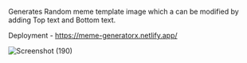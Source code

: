 Generates Random meme template image which a can be modified by adding Top text and Bottom text.

Deployment - https://meme-generatorx.netlify.app/

![Screenshot (190)](https://github.com/Akil-GH/meme-generator/assets/139623503/739e9e43-cb00-4c51-8346-cf8594744aae)
